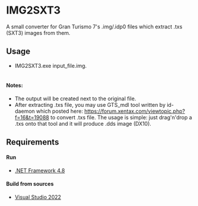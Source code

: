 # IMG2SXT3
A small converter for Gran Turismo 7's .img/.idp0 files which extract .txs (SXT3) images from them.<br />
## Usage
* IMG2SXT3.exe input_file.img.<br /><br />
#### Notes:
* The output will be created next to the original file.<br />
* After extracting .txs file, you may use GTS_mdl tool written by id-daemon which posted here: <a href="https://forum.xentax.com/viewtopic.php?f=16&t=19088">https://forum.xentax.com/viewtopic.php?f=16&t=19088</a> to convert .txs file. The usage is simple: just drag'n'drop a .txs onto that tool and it will produce .dds image (DX10).<br />

## Requirements
#### Run
* <a href="https://dotnet.microsoft.com/en-us/download/dotnet-framework/net48">.NET Framework 4.8</a>
#### Build from sources
* <a href="https://visualstudio.microsoft.com/vs/community/">Visual Studio 2022</a>
